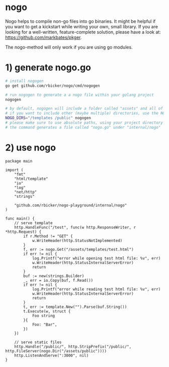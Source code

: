 nogo
====

Nogo helps to compile non-go files into go binaries. It might be helpful if you want to get a kickstart while writing your own, small library. If you are looking for a well-written, feature-complete solution, please have a look at: https://github.com/markbates/pkger.

The nogo-method will only work if you are using go modules.

# 1) generate nogo.go
```bash
# install nogogen
go get github.com/rbicker/nogo/cmd/nogogen

# run nogogen to generate a a nogo file within your golang project
nogogen

# by default, nogogen will include a folder called "assets" and all of it's subfolders and -files
# if you want to include other (maybe multiple) directories, use the NOGO_DIRS env variable
NOGO_DIRS="/templates /public" nogogen
# please make sure to use absolute paths, using your project directory as root
# the command generates a file called "nogo.go" under "internal/nogo"
```

# 2) use nogo

```golang
package main

import (
	"fmt"
	"html/template"
	"io"
	"log"
	"net/http"
	"strings"

	"github.com/rbicker/nogo-playground/internal/nogo"
)

func main() {
	// serve template
	http.HandleFunc("/test", func(w http.ResponseWriter, r *http.Request) {
		if r.Method != "GET" {
			w.WriteHeader(http.StatusNotImplemented)
		}
		f, err := nogo.Get("/assets/templates/test.html")
		if err != nil {
			log.Printf("error while opening test html file: %v", err)
			w.WriteHeader(http.StatusInternalServerError)
			return
		}
		buf := new(strings.Builder)
		_, err = io.Copy(buf, f.Read())
		if err != nil {
			log.Printf("error while reading test html file: %v", err)
			w.WriteHeader(http.StatusInternalServerError)
			return
		}
		t, err := template.New("").Parse(buf.String())
		t.Execute(w, struct {
			Foo string
		}{
			Foo: "Bar",
		})
	})

	// serve static files
	http.Handle("/public/", http.StripPrefix("/public/", http.FileServer(nogo.Dir("/assets/public"))))
	http.ListenAndServe(":3000", nil)
}

```